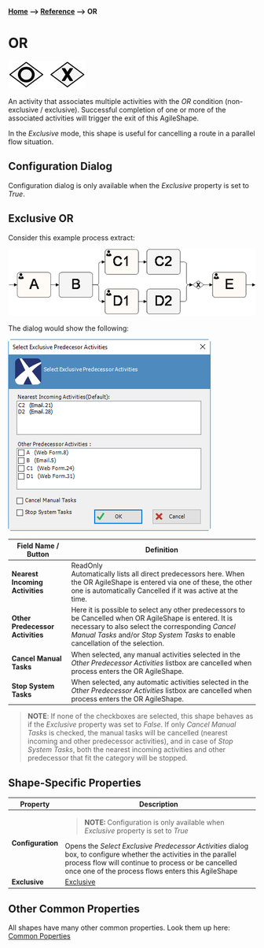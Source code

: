 __[Home](/) --> [Reference](/ref) --> OR__

# OR

![Or](media/Or.png)

An activity that associates multiple activities with the *OR* condition
(non-exclusive / exclusive). Successful completion of one or more of the
associated activities will trigger the exit of this AgileShape.

In the *Exclusive* mode, this shape is useful for cancelling a route in a parallel
flow situation.

## Configuration Dialog

Configuration dialog is only available when the *Exclusive* property is set to
*True*.

## Exclusive OR

Consider this example process extract:

![Or](media/Or1.png)

The dialog would show the following:

![Or](media/Or2.png)

| Field Name / Button          | Definition                                                                                                                                                                                                                                     |
|------------------------------|------------------------------------------------------------------------------------------------------------------------------------------------------------------------------------------------------------------------------------------------|
| **Nearest Incoming Activities**  | ReadOnly<br>Automatically lists all direct predecessors here. When the OR AgileShape is entered via one of these, the other one is automatically Cancelled if it was active at the time.                                                         |
| **Other Predecessor Activities** | Here it is possible to select any other predecessors to be Cancelled when OR AgileShape is entered. It is necessary to also select the corresponding *Cancel Manual Tasks* and/or *Stop System Tasks* to enable cancellation of the selection. |
| **Cancel Manual Tasks**          | When selected, any manual activities selected in the *Other Predecessor Activities* listbox are cancelled when process enters the OR AgileShape.                                                                                               |
| **Stop System Tasks**            | When selected, any automatic activities selected in the *Other Predecessor Activities* listbox are cancelled when process enters the OR AgileShape.                                                                                            |

> **NOTE**: If none of the checkboxes are selected, this shape behaves as if the
> *Exclusive* property was set to *False*. If only *Cancel Manual Tasks* is
> checked, the manual tasks will be cancelled (nearest incoming and other
> predecessor activities), and in case of *Stop System Tasks*, both the nearest
> incoming activities and other predecessor that fit the category will be stopped.


## Shape-Specific Properties

| Property | Description |
| -------- | ----------- |
| **Configuration** | <blockquote>**NOTE:** Configuration is only available when *Exclusive* property is set to *True*</blockquote>Opens the *Select Exclusive Predecessor Activities* dialog box, to configure whether the activities in the parallel process flow will continue to process or be cancelled once one of the process flows enters this AgileShape |
| **Exclusive**     | [Exclusive](common/Exclusive.md)|

## Other Common Properties
All shapes have many other common properties. Look them up here: [Common Poperties](common/README.md)


